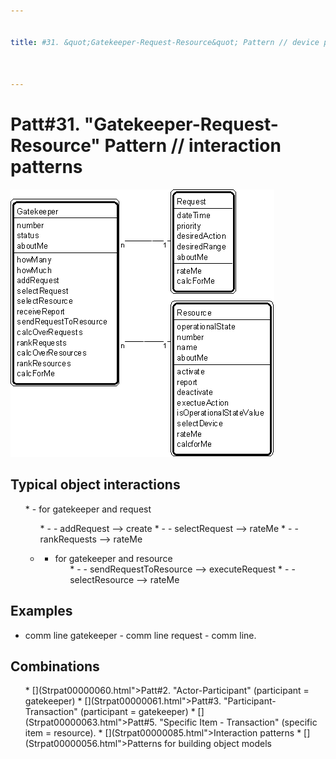 ```yaml
---


title: #31. &quot;Gatekeeper-Request-Resource&quot; Pattern // device patterns



---
```

# Patt#31. &quot;Gatekeeper-Request-Resource&quot; Pattern // interaction patterns 

<p><img src="Strpat00000036.gif" alt="Strpat00000036.gif" border="0" width="422" height="428"> </p>

<h2>Typical object interactions </h2>

<ul>
* - for gatekeeper and request 
	<ol>
		* - - addRequest --&gt; create </li>
		* - - selectRequest --&gt; rateMe </li>
		* - - rankRequests --&gt; rateMe </li>
	</ol>
</li>
	
* - for gatekeeper and resource 
	<ol>
		* - - sendRequestToResource --&gt; executeRequest </li>
		* - - selectResource --&gt; rateMe </li>
	</ol>
</li>
</ul>

<h2>Examples </h2>

*  comm line gatekeeper - comm line request - comm line. </p>

<h2>Combinations </h2>

<ul>
* [](Strpat00000060.html"></b>Patt#2.</a> &quot;Actor-Participant&quot; (participant = gatekeeper) </li>
* [](Strpat00000061.html">Patt#3.</a> &quot;Participant-Transaction&quot; (participant = gatekeeper) </li>
* [](Strpat00000063.html">Patt#5.</a> &quot;Specific Item - Transaction&quot; (specific item = resource). </li>
* [](Strpat00000085.html">Interaction patterns</a></li>
* [](Strpat00000056.html">Patterns for building object models</a></li>
</ul>



